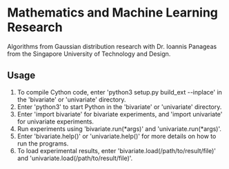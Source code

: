 # Mathematics and Machine Learning Research
Algorithms from Gaussian distribution research with Dr. Ioannis Panageas from the Singapore University of Technology and Design.

## Usage
1. To compile Cython code, enter 'python3 setup.py build_ext --inplace' in the 'bivariate' or 'univariate' directory.
2. Enter 'python3' to start Python in the 'bivariate' or 'univariate' directory.
3. Enter 'import bivariate' for bivariate experiments, and 'import univariate' for univariate experiments.
4. Run experiments using 'bivariate.run(\*args)' and 'univariate.run(\*args)'.
5. Enter 'bivariate.help()' or 'univariate.help()' for more details on how to run the programs.
6. To load experimental results, enter 'bivariate.load(/path/to/result/file)' and 'univariate.load(/path/to/result/file)'.
